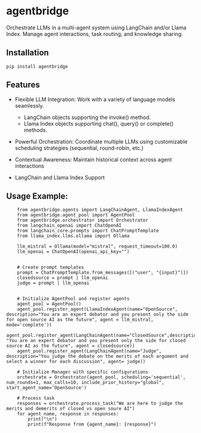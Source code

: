 # agentbridge

Orchestrate LLMs in a multi-agent system using LangChain and/or Llama Index.  Manage agent interactions, task routing, and knowledge sharing.

## Installation

```
pip install agentbridge
```

## Features
- Flexible LLM Integration: Work with a variety of language models seamlessly.
    - LangChain objects supporting the invoke() method.
    - Llama Index objects supporting chat(), query() or complete() methods.

- Powerful Orchestration: Coordinate multiple LLMs using customizable scheduling strategies (sequential, round-robin, etc.)
- Contextual Awareness: Maintain historical context across agent interactions 
- LangChain and Llama Index Support

## Usage Example:
```
    from agentbridge.agents import LangChainAgent, LlamaIndexAgent
    from agentbridge.agent_pool import AgentPool
    from agentbridge.orchestrator import Orchestrator
    from langchain_openai import ChatOpenAI 
    from langchain_core.prompts import ChatPromptTemplate
    from llama_index.llms.ollama import Ollama 

    llm_mistral = Ollama(model="mistral", request_timeout=100.0)
    llm_openai = ChatOpenAI(openai_api_key="")


    # Create prompt templates 
    prompt = ChatPromptTemplate.from_messages([("user", "{input}")])
    closedsource = prompt | llm_openai
    judge = prompt | llm_openai


    # Initialize AgentPool and register agents
    agent_pool = AgentPool()
    agent_pool.register_agent(LlamaIndexAgent(name="OpenSource", description="You are an expert debator and you present only the side for open source AI as the future", agent = llm_mistral, mode='complete'))
    agent_pool.register_agent(LangChainAgent(name="ClosedSource",description= "You are an expert debator and you present only the side for closed source AI as the future", agent = closedsource))
    agent_pool.register_agent(LangChainAgent(name="Judge", description="You judge the debate on the merits of each argument and select a winner for each discussion", agent= judge))

    # Initialize Manager with specific configurations
    orchestrate = Orchestrator(agent_pool, scheduling='sequential', num_rounds=1, max_calls=10, include_prior_history="global", start_agent_name='OpenSource')

    # Process task
    responses = orchestrate.process_task("We are here to judge the merits and demerits of closed vs open soure AI")
    for agent_name, response in responses:
        print("\n")
        print(f"Response from {agent_name}: {response}")
```
